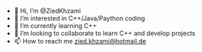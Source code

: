 - 👋 Hi, I’m @ZiedKhzami
- 👀 I’m interested in C++/Java/Paython coding 
- 🌱 I’m currently learning C++
- 💞️ I’m looking to collaborate to learn C++ and develop projects 
- 📫 How to reach me zied.khzami@hotmail.de

<!---
ZiedKhzami/ZiedKhzami is a ✨ special ✨ repository because its `README.md` (this file) appears on your GitHub profile.
You can click the Preview link to take a look at your changes.
--->

